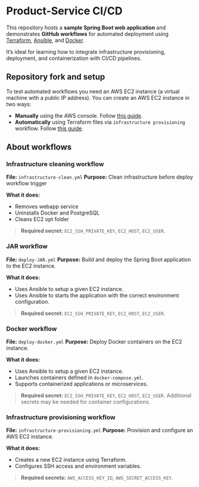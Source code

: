 # Product-Service CI/CD

This repository hosts a **sample Spring Boot web application** and demonstrates **GitHub workflows** for automated deployment using [Terraform](https://developer.hashicorp.com/terraform), [Ansible](https://docs.ansible.com/), and [Docker](https://www.docker.com/).

It’s ideal for learning how to integrate infrastructure provisioning, deployment, and containerization with CI/CD pipelines.

## Repository fork and setup

To test automated workflows you need an AWS EC2 instance (a virtual machine with a public IP address). You can create an AWS EC2 instance in two ways:

* **Manually** using the AWS console. Follow [this guide](./docs/ec2-manual-setup.md).
* **Automatically** using Terraform files via `infrastructure provisioning` workflow. Follow [this guide](./docs/ec2-terraform-setup.md).

## About workflows

### Infrastructure cleaning workflow

**File:** `infrastructure-clean.yml`
**Purpose:** Clean infrastructure before deploy workflow trigger

**What it does:**

* Removes webapp service
* Uninstalls Docker and PostgreSQL
* Cleans EC2 opt folder

> **Required secret:** `EC2_SSH_PRIVATE_KEY`, `EC2_HOST`, `EC2_USER`.

### JAR workflow

**File:** `deploy-JAR.yml`
**Purpose:** Build and deploy the Spring Boot application to the EC2 instance.

**What it does:**

* Uses Ansible to setup a given EC2 instance.
* Uses Ansible to starts the application with the correct environment configuration.

> **Required secret:** `EC2_SSH_PRIVATE_KEY`, `EC2_HOST`, `EC2_USER`.

### Docker workflow

**File:** `deploy-docker.yml`
**Purpose:** Deploy Docker containers on the EC2 instance.

**What it does:**

* Uses Ansible to setup a given EC2 instance.
* Launches containers defined in `docker-compose.yml`.
* Supports containerized applications or microservices.

> **Required secret:** `EC2_SSH_PRIVATE_KEY`, `EC2_HOST`, `EC2_USER`. Additional secrets may be needed for container configurations.

### Infrastructure provisioning workflow

**File:** `infrastructure-provisioning.yml`
**Purpose:** Provision and configure an AWS EC2 instance.

**What it does:**

* Creates a new EC2 instance using Terraform.
* Configures SSH access and environment variables.

> **Required secrets:** `AWS_ACCESS_KEY_ID`, `AWS_SECRET_ACCESS_KEY`.